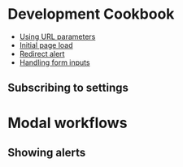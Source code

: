 # Development Cookbook

* [Using URL parameters](recipes/using-url-parameters.md)
* [Initial page load](recipes/initial-page-load.md)
* [Redirect alert](recipes/redirect-and-alert.md)
* [Handling form inputs](recipes/handling-form-inputs.md)

## Subscribing to settings

# Modal workflows

## Showing alerts
